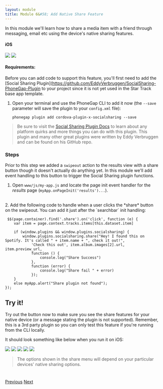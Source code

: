 ```yaml
---
layout: module
title: Module 6&#58; Add Native Share Feature
---
```

In this module we'll learn how to share a media item with a friend through messaging, email etc using the device's native sharing features.

#### iOS
<img class="screenshot-sm" src="images/share0.png"/>
<img class="screenshot-sm" src="images/share-ios.png"/>

#### Requirements:
Before you can add code to support this feature, you'll first need to add the [Social Sharing Plugin](https://github.com/EddyVerbruggen/SocialSharing-PhoneGap-Plugin
to your project since it is not yet used in the Star Track base app template. 

1. Open your terminal and use the PhoneGap CLI to add it now (the `--save` parameter will save the plugin to your `config.xml` file): 

       phonegap plugin add cordova-plugin-x-socialsharing --save

>Be sure to visit the [Social Sharing Plugin Docs](https://github.com/apache/cordova-plugin-network-information) 
to learn about any platform quirks and more things you can do with this plugin. This plugin and many other 
great plugins were written by Eddy Verbruggen and can be found on his GitHub repo.  


### Steps
Prior to this step we added a `swipeout` action to the results view with a share button though it doesn't actually do anything yet. 
In this module we'll add event handling to this button to trigger the Social Sharing plugin functions. 

1. Open `www/js/my-app.js` and locate the page init event handler for the *results* page (`myApp.onPageInit('results')...`).
<br>
2. Add the following code to handle when a user clicks the *share* button on the swipeout. You can add it just after the  `searchbar` init handling:

     $$(page.container).find('.share').on('click', function (e) {
        var item = page.context.tracks.items[this.dataset.item]

        if (window.plugins && window.plugins.socialsharing) {
            window.plugins.socialsharing.share("Hey! I found this on Spotify. It's called " + item.name + ", check it out!",
                'Check this out', item.album.images[2].url, item.preview_url,
                function () {
                    console.log("Share Success")
                },
                function (error) {
                    console.log("Share fail " + error)
                });
        }
        else myApp.alert("Share plugin not found");
    });

## Try it! 
Try out the button now to make sure you see the share features for your native device (or a message stating the plugin is 
not supported). Remember, this is a 3rd party plugin so you can only test this feature if you're running from the CLI locally.

  It should look something like below when you run it on iOS:

  <img class="screenshot-sm" src="images/swipeout-ios.png"/>
  <img class="screenshot-sm" src="images/share0.png"/>  
  <img class="screenshot-sm" src="images/share-android.png"/>
  <img class="screenshot-sm" src="images/android-swipeout.png"/>
  <img class="screenshot-sm" src="images/share-android.png"/>
  
  >The options shown in the share menu will depend on your particular devices' native sharing options.


<div class="row" style="margin-top:40px;">
 <div class="col-sm-12">
 <a href="lesson5.html" class="btn btn-default"><i class="glyphicon glyphicon-chevron-left"></i> Previous</a>
 <a href="lesson7.html" class="btn btn-default pull-right">Next <i class="glyphicon glyphicon-chevron-right"></i></a>
 </div>
</div>
